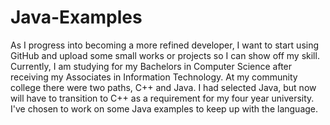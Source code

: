# Java-Examples
As I progress into becoming a more refined developer, I want to start using GitHub and upload some small works or projects so I can show off my skill. Currently, I am studying for my Bachelors in Computer Science after receiving my Associates in Information Technology. At my community college there were two paths, C++ and Java. I had selected Java, but now will have to transition to C++ as a requirement for my four year university. I've chosen to work on some Java examples to keep up with the language.
